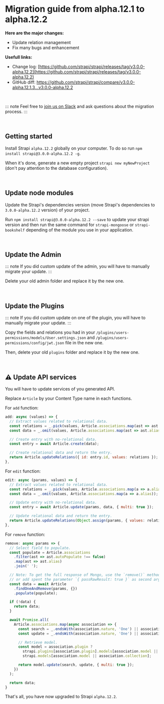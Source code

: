 # Migration guide from alpha.12.1 to alpha.12.2

**Here are the major changes:**

- Update relation management
- Fix many bugs and enhancement

**Usefull links:**
- Change log: [https://github.com/strapi/strapi/releases/tag/v3.0.0-alpha.12.2](https://github.com/strapi/strapi/releases/tag/v3.0.0-alpha.12.2)
- GitHub diff: [https://github.com/strapi/strapi/compare/v3.0.0-alpha.12.1.3...v3.0.0-alpha.12.2  ](https://github.com/strapi/strapi/compare/v3.0.0-alpha.12.1.3...v3.0.0-alpha.12.2  )

<br>

::: note
Feel free to [join us on Slack](http://slack.strapi.io) and ask questions about the migration process.
:::


<br>

## Getting started

Install Strapi `alpha.12.2` globally on your computer. To do so run `npm install strapi@3.0.0-alpha.12.2 -g`.

When it's done, generate a new empty project `strapi new myNewProject` (don't pay attention to the database configuration).

<br>

## Update node modules

Update the Strapi's dependencies version (move Strapi's dependencies to `3.0.0-alpha.12.2` version) of your project.

Run `npm install strapi@3.0.0-alpha.12.2 --save` to update your strapi version and then run the same command for `strapi-mongoose` or `strapi-bookshelf` depending of the module you use in your application.

<br>

## Update the Admin

::: note
If you did custom update of the admin, you will have to manually migrate your update.
:::

Delete your old admin folder and replace it by the new one.

<br>

## Update the Plugins

::: note
If you did custom update on one of the plugin, you will have to manually migrate your update.
:::

Copy the fields and relations you had in your `/plugins/users-permissions/models/User.settings.json` and `/plugins/users-permissions/config/jwt.json` file in the new one.

Then, delete your old `plugins` folder and replace it by the new one.

<br>

## ⚠️ Update API services

You will have to update services of you generated API.

Replace `Article` by your Content Type name in each functions.

For `add` function:

```js
add: async (values) => {
  // Extract values related to relational data.
  const relations = _.pick(values, Article.associations.map(ast => ast.alias));
  const data = _.omit(values, Article.associations.map(ast => ast.alias));

  // Create entry with no-relational data.
  const entry = await Article.create(data);

  // Create relational data and return the entry.
  return Article.updateRelations({ id: entry.id, values: relations });
},
```

For `edit` function:

```js
edit: async (params, values) => {
  // Extract values related to relational data.
  const relations = _.pick(values, Article.associations.map(a => a.alias));
  const data = _.omit(values, Article.associations.map(a => a.alias));

  // Update entry with no-relational data.
  const entry = await Article.update(params, data, { multi: true });

  // Update relational data and return the entry.
  return Article.updateRelations(Object.assign(params, { values: relations }));
},
```

For `remove` function:

```js
remove: async params => {
  // Select field to populate.
  const populate = Article.associations
    .filter(ast => ast.autoPopulate !== false)
    .map(ast => ast.alias)
    .join(' ');

  // Note: To get the full response of Mongo, use the `remove()` method
  // or add spent the parameter `{ passRawResult: true }` as second argument.
  const data = await Article
    .findOneAndRemove(params, {})
    .populate(populate);

  if (!data) {
    return data;
  }

  await Promise.all(
    Article.associations.map(async association => {
      const search = _.endsWith(association.nature, 'One') || association.nature === 'oneToMany' ? { [association.via]: data._id } : { [association.via]: { $in: [data._id] } };
      const update = _.endsWith(association.nature, 'One') || association.nature === 'oneToMany' ? { [association.via]: null } : { $pull: { [association.via]: data._id } };

      // Retrieve model.
      const model = association.plugin ?
        strapi.plugins[association.plugin].models[association.model || association.collection] :
        strapi.models[association.model || association.collection];

      return model.update(search, update, { multi: true });
    })
  );

  return data;
}
```

That's all, you have now upgraded to Strapi `alpha.12.2`.
